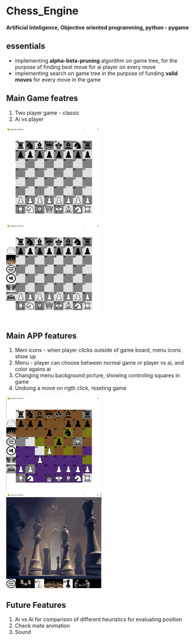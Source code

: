 # Chess_Engine
**Artificial Inteligence, Objective oriented programming, python - pygame**

## essentials
- implementing **alpha-beta-pruning** algorithm on game tree, for the purpose of finding best move for ai player on every move
- implementing search on game tree in the purpose of funding **valid moves** for every move in the game

## Main Game featres
1. Two player game - classic
2. Ai vs player

<img src="Screens_6_11_23/Start.PNG" alt="Alt Text" width="256" height="256"> <img src="Screens_6_11_23/menuIcons.PNG" alt="Alt Text" width="256" height="256">

## Main APP features
1. Meni icons - when player clicks outside of game board, menu icons show up
2. Menu - player can choose between normal game or player vs ai, and color agains ai
3. Changing menu background picture, showing controling squares in game
4. Undoing a move on rigth click, reseting game

<img src="Screens_6_11_23/ControlSquares.PNG" alt="Alt Text" width="256" height="256"><img src="Screens_6_11_23/Menu.PNG" alt="Alt Text" width="256" height="256"> 


## Future Features
1. Ai vs Ai for comparison of different heuristics for evaluating position
2. Check mate animation 
3. Sound



